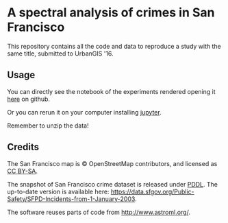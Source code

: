 A spectral analysis of crimes in San Francisco
==============================================

This repository contains all the code and data to reproduce a study with the same title, submitted to UrbanGIS '16.

## Usage

You can directly see the notebook of the experiments rendered opening it [here](https://github.com/lucaventurini/timecrime/blob/master/Spectral%20analysis%20of%20crimes%20in%20San%20Francisco.ipynb) on github.

Or you can rerun it on your computer installing [jupyter](http://jupyter.readthedocs.io/).

Remember to unzip the data!

## Credits

The San Francisco map is © OpenStreetMap contributors, and licensed as [CC BY-SA](http://www.openstreetmap.org/copyright).

The snapshot of San Francisco crime dataset is released under [PDDL](http://opendatacommons.org/licenses/pddl/).
The up-to-date version is available here: https://data.sfgov.org/Public-Safety/SFPD-Incidents-from-1-January-2003.

The software reuses parts of code from http://www.astroml.org/.
